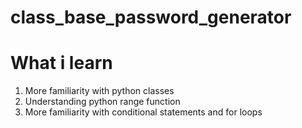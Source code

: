 # class_base_password_generator
# What i learn
1) More familiarity with python classes  
2) Understanding python range function 
3) More familiarity with conditional statements and for loops  
